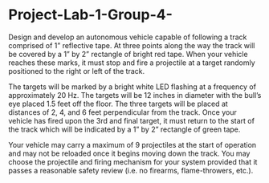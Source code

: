 # Project-Lab-1-Group-4-

Design and develop an autonomous vehicle capable of following a track comprised of 1” reflective tape.
At three points along the way the track will be covered by a 1” by 2” rectangle of bright red tape. When
your vehicle reaches these marks, it must stop and fire a projectile at a target randomly positioned to
the right or left of the track.

The targets will be marked by a bright white LED flashing at a frequency of approximately 20 Hz. The
targets will be 12 inches in diameter with the bull’s eye placed 1.5 feet off the floor. The three targets
will be placed at distances of 2, 4, and 6 feet perpendicular from the track. Once your vehicle has fired
upon the 3rd and final target, it must return to the start of the track which will be indicated by a 1” by 2”
rectangle of green tape.

Your vehicle may carry a maximum of 9 projectiles at the start of operation and may not be reloaded
once it begins moving down the track. You may choose the projectile and firing mechanism for your
system provided that it passes a reasonable safety review (i.e. no firearms, flame-throwers, etc.). 
